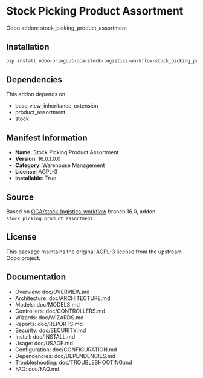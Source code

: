# Stock Picking Product Assortment

Odoo addon: stock_picking_product_assortment

## Installation

```bash
pip install odoo-bringout-oca-stock-logistics-workflow-stock_picking_product_assortment
```

## Dependencies

This addon depends on:
- base_view_inheritance_extension
- product_assortment
- stock

## Manifest Information

- **Name**: Stock Picking Product Assortment
- **Version**: 16.0.1.0.0
- **Category**: Warehouse Management
- **License**: AGPL-3
- **Installable**: True

## Source

Based on [OCA/stock-logistics-workflow](https://github.com/OCA/stock-logistics-workflow) branch 16.0, addon `stock_picking_product_assortment`.

## License

This package maintains the original AGPL-3 license from the upstream Odoo project.

## Documentation

- Overview: doc/OVERVIEW.md
- Architecture: doc/ARCHITECTURE.md
- Models: doc/MODELS.md
- Controllers: doc/CONTROLLERS.md
- Wizards: doc/WIZARDS.md
- Reports: doc/REPORTS.md
- Security: doc/SECURITY.md
- Install: doc/INSTALL.md
- Usage: doc/USAGE.md
- Configuration: doc/CONFIGURATION.md
- Dependencies: doc/DEPENDENCIES.md
- Troubleshooting: doc/TROUBLESHOOTING.md
- FAQ: doc/FAQ.md
